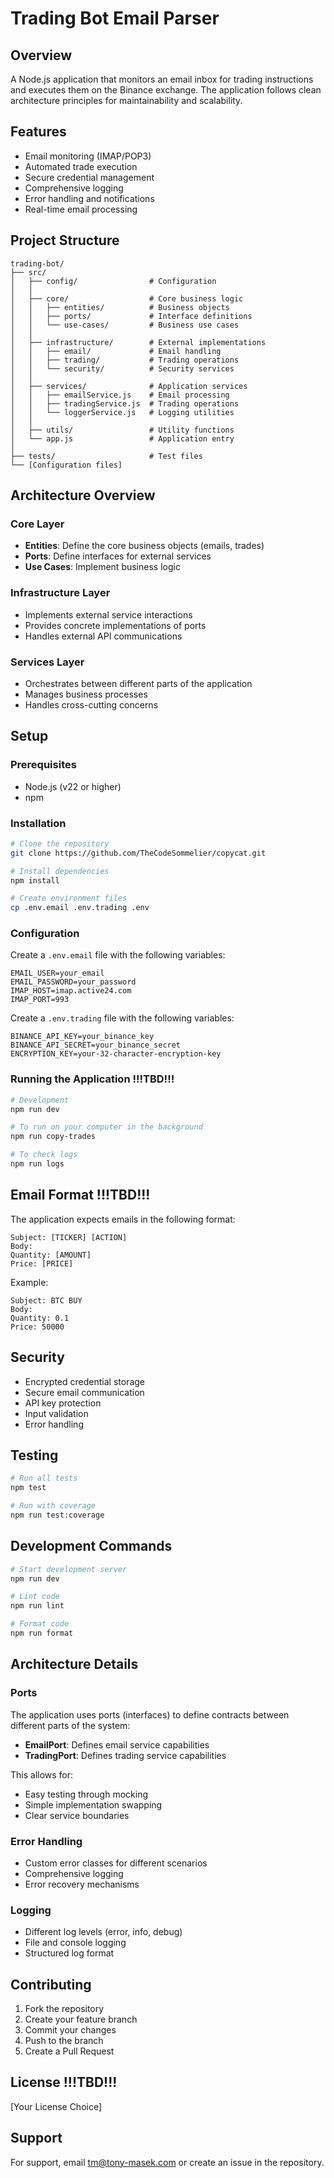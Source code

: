 # Trading Bot Email Parser

## Overview
A Node.js application that monitors an email inbox for trading instructions and executes them on the Binance exchange. The application follows clean architecture principles for maintainability and scalability.

## Features
- Email monitoring (IMAP/POP3)
- Automated trade execution
- Secure credential management
- Comprehensive logging
- Error handling and notifications
- Real-time email processing

## Project Structure
```
trading-bot/
├── src/
│   ├── config/                # Configuration
│   │
│   ├── core/                  # Core business logic
│   │   ├── entities/          # Business objects
│   │   ├── ports/             # Interface definitions
│   │   └── use-cases/         # Business use cases
│   │
│   ├── infrastructure/        # External implementations
│   │   ├── email/             # Email handling
│   │   ├── trading/           # Trading operations
│   │   └── security/          # Security services
│   │
│   ├── services/              # Application services
│   │   ├── emailService.js    # Email processing
│   │   ├── tradingService.js  # Trading operations
│   │   └── loggerService.js   # Logging utilities
│   │
│   ├── utils/                 # Utility functions
│   └── app.js                 # Application entry
│
├── tests/                     # Test files
└── [Configuration files]
```

## Architecture Overview

### Core Layer
- **Entities**: Define the core business objects (emails, trades)
- **Ports**: Define interfaces for external services
- **Use Cases**: Implement business logic

### Infrastructure Layer
- Implements external service interactions
- Provides concrete implementations of ports
- Handles external API communications

### Services Layer
- Orchestrates between different parts of the application
- Manages business processes
- Handles cross-cutting concerns

## Setup

### Prerequisites
- Node.js (v22 or higher)
- npm

### Installation
```bash
# Clone the repository
git clone https://github.com/TheCodeSommelier/copycat.git

# Install dependencies
npm install

# Create environment files
cp .env.email .env.trading .env
```

### Configuration
Create a `.env.email` file with the following variables:
```
EMAIL_USER=your_email
EMAIL_PASSWORD=your_password
IMAP_HOST=imap.active24.com
IMAP_PORT=993
```
Create a `.env.trading` file with the following variables:
```
BINANCE_API_KEY=your_binance_key
BINANCE_API_SECRET=your_binance_secret
ENCRYPTION_KEY=your-32-character-encryption-key
```

### Running the Application !!!TBD!!!
```bash
# Development
npm run dev

# To run on your computer in the background
npm run copy-trades

# To check logs
npm run logs
```

## Email Format !!!TBD!!!
The application expects emails in the following format:
```
Subject: [TICKER] [ACTION]
Body:
Quantity: [AMOUNT]
Price: [PRICE]
```

Example:
```
Subject: BTC BUY
Body:
Quantity: 0.1
Price: 50000
```

## Security
- Encrypted credential storage
- Secure email communication
- API key protection
- Input validation
- Error handling

## Testing
```bash
# Run all tests
npm test

# Run with coverage
npm run test:coverage
```

## Development Commands
```bash
# Start development server
npm run dev

# Lint code
npm run lint

# Format code
npm run format
```

## Architecture Details

### Ports
The application uses ports (interfaces) to define contracts between different parts of the system:
- **EmailPort**: Defines email service capabilities
- **TradingPort**: Defines trading service capabilities

This allows for:
- Easy testing through mocking
- Simple implementation swapping
- Clear service boundaries

### Error Handling
- Custom error classes for different scenarios
- Comprehensive logging
- Error recovery mechanisms

### Logging
- Different log levels (error, info, debug)
- File and console logging
- Structured log format

## Contributing
1. Fork the repository
2. Create your feature branch
3. Commit your changes
4. Push to the branch
5. Create a Pull Request

## License !!!TBD!!!
[Your License Choice]

## Support
For support, email tm@tony-masek.com or create an issue in the repository.
